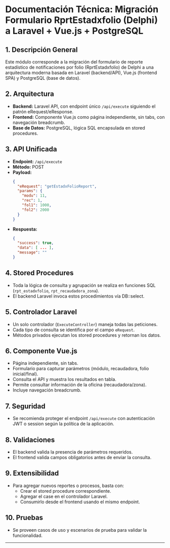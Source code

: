 # Documentación Técnica: Migración Formulario RprtEstadxfolio (Delphi) a Laravel + Vue.js + PostgreSQL

## 1. Descripción General
Este módulo corresponde a la migración del formulario de reporte estadístico de notificaciones por folio (RprtEstadxfolio) de Delphi a una arquitectura moderna basada en Laravel (backend/API), Vue.js (frontend SPA) y PostgreSQL (base de datos).

## 2. Arquitectura
- **Backend:** Laravel API, con endpoint único `/api/execute` siguiendo el patrón eRequest/eResponse.
- **Frontend:** Componente Vue.js como página independiente, sin tabs, con navegación breadcrumb.
- **Base de Datos:** PostgreSQL, lógica SQL encapsulada en stored procedures.

## 3. API Unificada
- **Endpoint:** `/api/execute`
- **Método:** POST
- **Payload:**
  ```json
  {
    "eRequest": "getEstadxFolioReport",
    "params": {
      "modu": 11,
      "rec": 1,
      "fol1": 1000,
      "fol2": 2000
    }
  }
  ```
- **Respuesta:**
  ```json
  {
    "success": true,
    "data": [ ... ],
    "message": ""
  }
  ```

## 4. Stored Procedures
- Toda la lógica de consulta y agrupación se realiza en funciones SQL (`rpt_estadxfolio`, `rpt_recaudadora_zona`).
- El backend Laravel invoca estos procedimientos vía DB::select.

## 5. Controlador Laravel
- Un solo controlador (`ExecuteController`) maneja todas las peticiones.
- Cada tipo de consulta se identifica por el campo `eRequest`.
- Métodos privados ejecutan los stored procedures y retornan los datos.

## 6. Componente Vue.js
- Página independiente, sin tabs.
- Formulario para capturar parámetros (módulo, recaudadora, folio inicial/final).
- Consulta el API y muestra los resultados en tabla.
- Permite consultar información de la oficina (recaudadora/zona).
- Incluye navegación breadcrumb.

## 7. Seguridad
- Se recomienda proteger el endpoint `/api/execute` con autenticación JWT o session según la política de la aplicación.

## 8. Validaciones
- El backend valida la presencia de parámetros requeridos.
- El frontend valida campos obligatorios antes de enviar la consulta.

## 9. Extensibilidad
- Para agregar nuevos reportes o procesos, basta con:
  - Crear el stored procedure correspondiente.
  - Agregar el case en el controlador Laravel.
  - Consumirlo desde el frontend usando el mismo endpoint.

## 10. Pruebas
- Se proveen casos de uso y escenarios de prueba para validar la funcionalidad.

---
